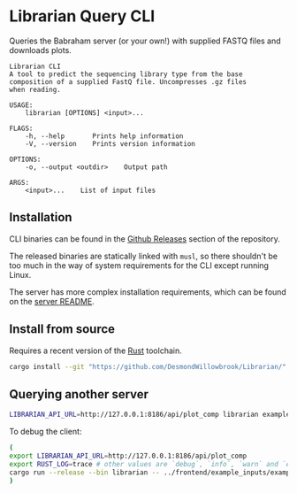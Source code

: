 # Librarian Query CLI

Queries the Babraham server (or your own!) with supplied FASTQ files and downloads plots.

```
Librarian CLI
A tool to predict the sequencing library type from the base composition of a supplied FastQ file. Uncompresses .gz files
when reading.

USAGE:
    librarian [OPTIONS] <input>...

FLAGS:
    -h, --help       Prints help information
    -V, --version    Prints version information

OPTIONS:
    -o, --output <outdir>    Output path

ARGS:
    <input>...    List of input files
```

## Installation

CLI binaries can be found in the [Github Releases](https://github.com/DesmondWillowbrook/Librarian/releases) section of the repository.

The released binaries are statically linked with `musl`, so there shouldn't be too much in the way of system requirements for the CLI except running Linux.

The server has more complex installation requirements, which can be found on the [server README](../server/README.md). 

## Install from source
Requires a recent version of the [Rust](https://rust-lang.org) toolchain. 
```bash
cargo install --git "https://github.com/DesmondWillowbrook/Librarian/" cli
```

## Querying another server
```bash
LIBRARIAN_API_URL=http://127.0.0.1:8186/api/plot_comp librarian example.fastq.gz
```

To debug the client:
```bash
(
export LIBRARIAN_API_URL=http://127.0.0.1:8186/api/plot_comp
export RUST_LOG=trace # other values are `debug`, `info`, `warn` and `error` - default is `info`
cargo run --release --bin librarian -- ../frontend/example_inputs/example_inputs/*
)
```